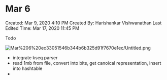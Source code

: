# Mar 6

Created: Mar 9, 2020 4:10 PM
Created By: Harishankar Vishwanathan
Last Edited Time: Mar 17, 2020 11:45 PM

Todo

![Mar%206%20ec33051546b344b6b325d91f7670e1ec/Untitled.png](Mar%206%20ec33051546b344b6b325d91f7670e1ec/Untitled.png)

- integrate kseq parser
- read 1mb from file, convert into bits, get canoical representation, insert into hashtable
-